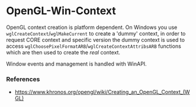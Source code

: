 # OpenGL-Win-Context
OpenGL context creation is platform dependent. On Windows you use `wglCreateContext`/`wglMakeCurrent` to create a 'dummy' context, in order to request CORE context and specific version the dummy context is used to access `wglChoosePixelFormatARB`/`wglCreateContextAttribsARB` functions which are then used to create the *real* context.

Window events and management is handled with WinAPI.

### References

 - https://www.khronos.org/opengl/wiki/Creating_an_OpenGL_Context_(WGL)
